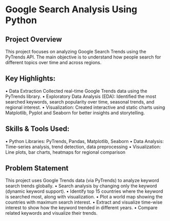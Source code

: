 # Google Search Analysis Using Python

## Project Overview 

This project focuses on analyzing Google Search Trends using the PyTrends API.
The main objective is to understand how people search for different topics over time and across regions.

## Key Highlights:
  •	Data Extraction
     Collected real-time Google Trends data using the PyTrends library.
  •	Exploratory Data Analysis (EDA):
     Identified the most searched keywords, search popularity over time, seasonal trends, and regional interest.
  •	Visualization:
     Created interactive and static charts using Matplotlib, Pyplot and Seaborn for better insights and storytelling.

## Skills & Tools Used:
  •	Python Libraries: PyTrends, Pandas, Matplotlib, Seaborn
  •	Data Analysis: Time-series analysis, trend detection, data preprocessing
  •	Visualization: Line plots, bar charts, heatmaps for regional comparison

## Problem Statement 
   This project uses Google Trends data (via PyTrends) to analyze keyword search trends globally.
     •	 Search analysis by changing only the keyword (dynamic keyword support).
     •	 Identify top 15 countries where the keyword is searched most, along with visualization.
     •	 Plot a world map showing the countries with maximum search interest.
     •	 Extract and visualize time-wise interest to show how the keyword trended in different years.
     •	 Compare related keywords and visualize their trends.
  
    
